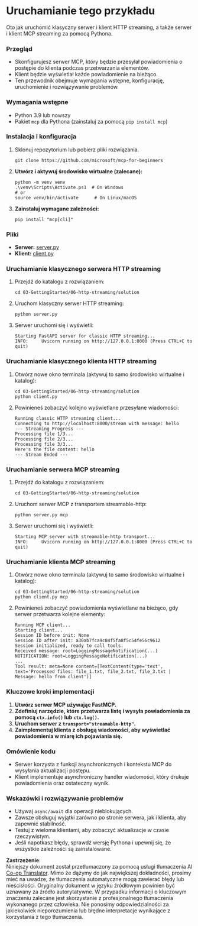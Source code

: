 <!--
CO_OP_TRANSLATOR_METADATA:
{
  "original_hash": "4c4da5949611d91b06d8a5d450aae8d6",
  "translation_date": "2025-07-13T21:19:33+00:00",
  "source_file": "03-GettingStarted/06-http-streaming/solution/python/README.md",
  "language_code": "pl"
}
-->
# Uruchamianie tego przykładu

Oto jak uruchomić klasyczny serwer i klient HTTP streaming, a także serwer i klient MCP streaming za pomocą Pythona.

### Przegląd

- Skonfigurujesz serwer MCP, który będzie przesyłał powiadomienia o postępie do klienta podczas przetwarzania elementów.
- Klient będzie wyświetlał każde powiadomienie na bieżąco.
- Ten przewodnik obejmuje wymagania wstępne, konfigurację, uruchomienie i rozwiązywanie problemów.

### Wymagania wstępne

- Python 3.9 lub nowszy
- Pakiet `mcp` dla Pythona (zainstaluj za pomocą `pip install mcp`)

### Instalacja i konfiguracja

1. Sklonuj repozytorium lub pobierz pliki rozwiązania.

   ```pwsh
   git clone https://github.com/microsoft/mcp-for-beginners
   ```

1. **Utwórz i aktywuj środowisko wirtualne (zalecane):**

   ```pwsh
   python -m venv venv
   .\venv\Scripts\Activate.ps1  # On Windows
   # or
   source venv/bin/activate      # On Linux/macOS
   ```

1. **Zainstaluj wymagane zależności:**

   ```pwsh
   pip install "mcp[cli]"
   ```

### Pliki

- **Serwer:** [server.py](../../../../../../03-GettingStarted/06-http-streaming/solution/python/server.py)
- **Klient:** [client.py](../../../../../../03-GettingStarted/06-http-streaming/solution/python/client.py)

### Uruchamianie klasycznego serwera HTTP streaming

1. Przejdź do katalogu z rozwiązaniem:

   ```pwsh
   cd 03-GettingStarted/06-http-streaming/solution
   ```

2. Uruchom klasyczny serwer HTTP streaming:

   ```pwsh
   python server.py
   ```

3. Serwer uruchomi się i wyświetli:

   ```
   Starting FastAPI server for classic HTTP streaming...
   INFO:     Uvicorn running on http://127.0.0.1:8000 (Press CTRL+C to quit)
   ```

### Uruchamianie klasycznego klienta HTTP streaming

1. Otwórz nowe okno terminala (aktywuj to samo środowisko wirtualne i katalog):

   ```pwsh
   cd 03-GettingStarted/06-http-streaming/solution
   python client.py
   ```

2. Powinieneś zobaczyć kolejno wyświetlane przesyłane wiadomości:

   ```text
   Running classic HTTP streaming client...
   Connecting to http://localhost:8000/stream with message: hello
   --- Streaming Progress ---
   Processing file 1/3...
   Processing file 2/3...
   Processing file 3/3...
   Here's the file content: hello
   --- Stream Ended ---
   ```

### Uruchamianie serwera MCP streaming

1. Przejdź do katalogu z rozwiązaniem:  
   ```pwsh
   cd 03-GettingStarted/06-http-streaming/solution
   ```
2. Uruchom serwer MCP z transportem streamable-http:  
   ```pwsh
   python server.py mcp
   ```
3. Serwer uruchomi się i wyświetli:  
   ```
   Starting MCP server with streamable-http transport...
   INFO:     Uvicorn running on http://127.0.0.1:8000 (Press CTRL+C to quit)
   ```

### Uruchamianie klienta MCP streaming

1. Otwórz nowe okno terminala (aktywuj to samo środowisko wirtualne i katalog):  
   ```pwsh
   cd 03-GettingStarted/06-http-streaming/solution
   python client.py mcp
   ```
2. Powinieneś zobaczyć powiadomienia wyświetlane na bieżąco, gdy serwer przetwarza kolejne elementy:  
   ```
   Running MCP client...
   Starting client...
   Session ID before init: None
   Session ID after init: a30ab7fca9c84f5fa8f5c54fe56c9612
   Session initialized, ready to call tools.
   Received message: root=LoggingMessageNotification(...)
   NOTIFICATION: root=LoggingMessageNotification(...)
   ...
   Tool result: meta=None content=[TextContent(type='text', text='Processed files: file_1.txt, file_2.txt, file_3.txt | Message: hello from client')]
   ```

### Kluczowe kroki implementacji

1. **Utwórz serwer MCP używając FastMCP.**  
2. **Zdefiniuj narzędzie, które przetwarza listę i wysyła powiadomienia za pomocą `ctx.info()` lub `ctx.log()`.**  
3. **Uruchom serwer z `transport="streamable-http"`.**  
4. **Zaimplementuj klienta z obsługą wiadomości, aby wyświetlać powiadomienia w miarę ich pojawiania się.**

### Omówienie kodu
- Serwer korzysta z funkcji asynchronicznych i kontekstu MCP do wysyłania aktualizacji postępu.
- Klient implementuje asynchroniczny handler wiadomości, który drukuje powiadomienia oraz ostateczny wynik.

### Wskazówki i rozwiązywanie problemów

- Używaj `async/await` dla operacji nieblokujących.  
- Zawsze obsługuj wyjątki zarówno po stronie serwera, jak i klienta, aby zapewnić stabilność.  
- Testuj z wieloma klientami, aby zobaczyć aktualizacje w czasie rzeczywistym.  
- Jeśli napotkasz błędy, sprawdź wersję Pythona i upewnij się, że wszystkie zależności są zainstalowane.

**Zastrzeżenie**:  
Niniejszy dokument został przetłumaczony za pomocą usługi tłumaczenia AI [Co-op Translator](https://github.com/Azure/co-op-translator). Mimo że dążymy do jak największej dokładności, prosimy mieć na uwadze, że tłumaczenia automatyczne mogą zawierać błędy lub nieścisłości. Oryginalny dokument w języku źródłowym powinien być uznawany za źródło autorytatywne. W przypadku informacji o kluczowym znaczeniu zalecane jest skorzystanie z profesjonalnego tłumaczenia wykonanego przez człowieka. Nie ponosimy odpowiedzialności za jakiekolwiek nieporozumienia lub błędne interpretacje wynikające z korzystania z tego tłumaczenia.